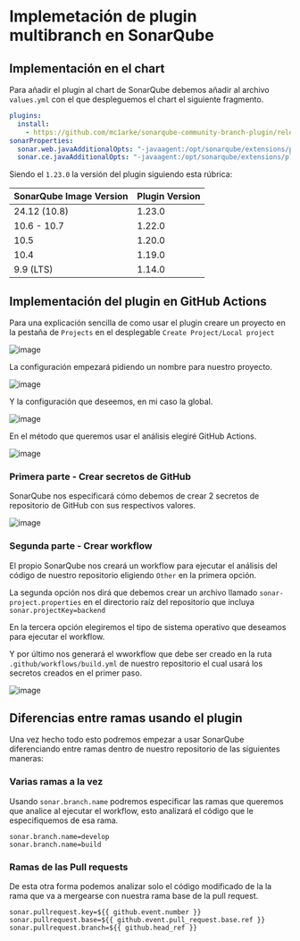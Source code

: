 # Implemetación de plugin multibranch en SonarQube

## Implementación en el chart

Para añadir el plugin al chart de SonarQube debemos añadir al archivo `values.yml` con el que despleguemos el chart el siguiente fragmento.

```yaml
plugins:
  install:
    - https://github.com/mc1arke/sonarqube-community-branch-plugin/releases/download/1.23.0/sonarqube-community-branch-plugin-1.23.0.jar
sonarProperties:
  sonar.web.javaAdditionalOpts: "-javaagent:/opt/sonarqube/extensions/plugins/sonarqube-community-branch-plugin-1.23.0.jar=web"
  sonar.ce.javaAdditionalOpts: "-javaagent:/opt/sonarqube/extensions/plugins/sonarqube-community-branch-plugin-1.23.0.jar=ce"
```

Siendo el `1.23.0` la versión del plugin siguiendo esta rúbrica:

| SonarQube Image Version | Plugin Version |
|--------------------------|----------------|
| 24.12 (10.8)            | 1.23.0         |
| 10.6 - 10.7             | 1.22.0         |
| 10.5                    | 1.20.0         |
| 10.4                    | 1.19.0         |
| 9.9 (LTS)               | 1.14.0         |

## Implementación del plugin en GitHub Actions

Para una explicación sencilla de como usar el plugin creare un proyecto en la pestaña de `Projects` en el desplegable `Create Project/Local project`

![image](https://github.com/user-attachments/assets/ab1b1b56-efff-490b-9c3d-8d1738d60558)

La configuración empezará pidiendo un nombre para nuestro proyecto.

![image](https://github.com/user-attachments/assets/7c366ed7-86f5-47d6-b2f8-ba8688b17272)

Y la configuración que deseemos, en mi caso la global.

![image](https://github.com/user-attachments/assets/6305838c-2788-4b9a-b1e3-251e6eb8e79f)

En el método que queremos usar el análisis elegiré GitHub Actions.

![image](https://github.com/user-attachments/assets/717580e7-6899-4e16-9718-35959840b13e)

### Primera parte - Crear secretos de GitHub

SonarQube nos especificará cómo debemos de crear 2 secretos de repositorio de GitHub con sus respectivos valores.

![image](https://github.com/user-attachments/assets/d8d1c5ce-040a-4d82-b290-c7e6084c32d5)

### Segunda parte - Crear workflow

El propio SonarQube nos creará un workflow para ejecutar el análisis del código de nuestro repositorio eligiendo `Other` en la primera opción.

La segunda opción nos dirá que debemos crear un archivo llamado `sonar-project.properties` en el directorio raíz del repositorio que incluya `sonar.projectKey=backend`

En la tercera opción elegiremos el tipo de sistema operativo que deseamos para ejecutar el workflow.

Y por último nos generará el wworkflow que debe ser creado en la ruta `.github/workflows/build.yml` de nuestro repositorio el cual usará los secretos creados en el primer paso.

![image](https://github.com/user-attachments/assets/0ad148d0-f862-4261-9dbe-93fd2928f194)

## Diferencias entre ramas usando el plugin

Una vez hecho todo esto podremos empezar a usar SonarQube diferenciando entre ramas dentro de nuestro repositorio de las siguientes maneras:

### Varias ramas a la vez

Usando `sonar.branch.name` podremos especificar las ramas que queremos que analice al ejecutar el workflow, esto analizará el código que le especifiquemos de esa rama.

```properties
sonar.branch.name=develop
sonar.branch.name=build
```

### Ramas de las Pull requests

De esta otra forma podemos analizar solo el código modificado de la la rama que va a mergearse con nuestra rama base de la pull request.

```properties
sonar.pullrequest.key=${{ github.event.number }}
sonar.pullrequest.base=${{ github.event.pull_request.base.ref }}
sonar.pullrequest.branch=${{ github.head_ref }}
```
